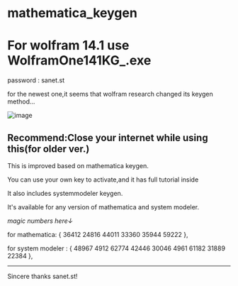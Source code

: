 # mathematica_keygen

# For wolfram 14.1 use WolframOne141KG_.exe 

password : sanet.st

for the newest one,it seems that wolfram research changed its keygen method...

![image](https://github.com/user-attachments/assets/739c99dc-c656-42f3-93d5-3b5aaaee7fcd)


## Recommend:Close your internet while using this(for older ver.)

This is improved based on mathematica keygen.

You can use your own key to activate,and it has full tutorial inside

It also includes systemmodeler keygen.

It's available for any version of mathematica and system modeler.

*magic numbers here↓*

for mathematica: { 36412	24816	44011	33360	35944	59222 },

for system modeler : { 48967	4912	62774	42446	30046	4961	61182	31889	22384 },


---------------------------------------------------------------------

Sincere thanks sanet.st!
